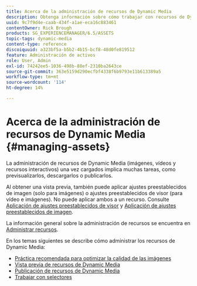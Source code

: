 ```yaml
---
title: Acerca de la administración de recursos de Dynamic Media
description: Obtenga información sobre cómo trabajar con recursos de Dynamic Media
uuid: 9c7f9d4e-caab-434f-a1ae-eca16c883461
contentOwner: Rick Brough
products: SG_EXPERIENCEMANAGER/6.5/ASSETS
topic-tags: dynamic-media
content-type: reference
discoiquuid: a323bf5a-b5b2-4b15-bcf8-48d0fe819512
feature: Administración de activos
role: User, Admin
exl-id: 74242ee5-1036-498b-88ef-2310ba2643ce
source-git-commit: 363e5159d290ecfbf4338f6b9793e11b613389a5
workflow-type: tm+mt
source-wordcount: '114'
ht-degree: 14%

---
```


# Acerca de la administración de recursos de Dynamic Media {#managing-assets}

La administración de recursos de Dynamic Media (imágenes, vídeos y recursos interactivos) una vez cargados implica muchas tareas, como previsualizarlos, descargarlos o publicarlos.

Al obtener una vista previa, también puede aplicar ajustes preestablecidos de imagen (solo para imágenes) o ajustes preestablecidos de visor (para vídeo e imágenes). No puede aplicar ambos a un recurso. Consulte [Aplicación de ajustes preestablecidos de visor](/help/assets/viewer-presets.md) y [Aplicación de ajustes preestablecidos de imagen](/help/assets/image-sets.md).

La información general sobre la administración de recursos se encuentra en [Administrar recursos](/help/assets/manage-assets.md).

En los temas siguientes se describe cómo administrar los recursos de Dynamic Media:

* [Práctica recomendada para optimizar la calidad de las imágenes](/help/assets/best-practices-for-optimizing-the-quality-of-your-images.md)
* [Vista previa de recursos de Dynamic Media](/help/assets/previewing-assets.md)
* [Publicación de recursos de Dynamic Media](/help/assets/publishing-dynamicmedia-assets.md)
* [Trabajar con selectores](/help/assets/working-with-selectors.md)
